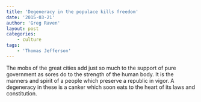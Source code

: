 ```yaml
---
title: 'Degeneracy in the populace kills freedom'
date: '2015-03-21'
author: 'Greg Raven'
layout: post
categories:
    - culture
tags:
    - 'Thomas Jefferson'
---
```


The mobs of the great cities add just so much to the support of pure government as sores do to the strength of the human body. It is the manners and spirit of a people which preserve a republic in vigor. A degeneracy in these is a canker which soon eats to the heart of its laws and constitution.